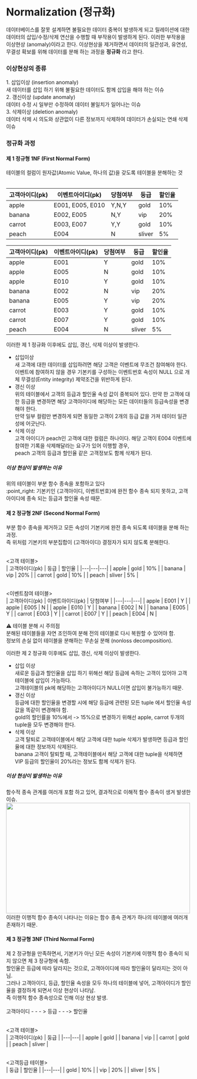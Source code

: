 <h1> Normalization (정규화) </h1>

데이터베이스를 잘못 설계하면 불필요한 데이터 중복이 발생하게 되고
릴레이션에 대한 데이터의 삽입/수정/삭제 연산을 수행할 때 부작용이 발생하게 된다.
이러한 부작용을 이상현상 (anomaly)이라고 한다.
이상현상을 제거하면서 데이터의 일관성과, 유연성, 무결성 확보를 위해 데이터를 분해 하는 과정을 <b>정규화</b> 라고 한다.

<h3> 이상현상의 종류 </h3>
1. 삽입이상 (insertion anomaly)<br>
새 데이터를 삽입 하기 위해 불필요한 데이터도 함께 삽입을 해야 하는 이슈<br>
2. 갱신이상 (update anomaly)<br>
데이터 수정 시 일부만 수정하여 데이터 불일치가 일어나는 이슈<br>
3. 삭제이상 (deletion anomaly)<br>
데이터 삭제 시 의도와 상관없이 다른 정보까지 삭제하여 데이터가 손실되는 연쇄 삭제 이슈<br>

<h3> 정규화 과정 </h3>

<h4> 제 1 정규형 1NF (First Normal Form) </h4>
테이블의 컬럼이 원자값(Atomic Value, 하나의 값)을 갖도록 테이블을 분해하는 것<br><br>

| 고객아이디(pk) | 이벤트아이디(pk) | 당첨여부 | 둥급 | 할인율 |
|---|---|---|---|---|
| apple | E001, E005, E010  | Y,N,Y | gold | 10% |
| banana | E002, E005  | N,Y | vip | 20% |
| carrot | E003, E007  | Y,Y | gold | 10% |
| peach  | E004  | N  | sliver  | 5%  |

| 고객아이디(pk) | 이벤트아이디(pk) | 당첨여부 | 둥급 | 할인율 |
|---|---|---|---|---|
| apple | E001 | Y | gold | 10% |
| apple | E005  | N | gold | 10% |
| apple | E010 | Y | gold | 10% |
| banana | E002 | N | vip | 20% |
| banana | E005  | Y | vip | 20% |
| carrot | E003  | Y | gold | 10% |
| carrot | E007  | Y | gold | 10% |
| peach  | E004  | N  | sliver  | 5%  |

이러한 제 1 정규화 이후에도 삽입, 갱신, 삭제 이상이 발생한다.

- 삽입이상<br>
새 고객에 대한 데이터를 삽입하려면 해당 고객은 이벤트에 무조건 참여해야 한다. 이벤트에 참여하지 않을 경우 기본키를 구성하는 이벤트번호 속성이 NULL 으로 개체 무결성(Entity integrity) 제약조건을 위반하게 된다.
- 갱신 이상<br>
위의 테이블에서 고객의 등급과 할인율 속성 값이 중복되어 있다. 만약 한 고객에 대한 등급을 변경하면 해당 고객아이디에 해당하는 모든 데이터들의 등급속성을 변경해야 한다.<br>
만약 일부 컬럼만 변경하게 되면 동일한 고객이 2개의 등급 값을 가져 데이터 일관성에 어긋난다.
- 삭제 이상<br>
고객 아이디가 peach인 고객에 대한 컬럼은 하나이다. 해당 고객이 E004 이벤트에 참여한 기록을 삭제해달라는 요구가 있어 이행할 경우, <br>
peach 고객의 등급과 할인율 같은 고객정보도 함께 삭제가 된다.<br>

<h5> 이상 현상이 발생하는 이유</h5>
위의 테이블이 부분 함수 종속을 포함하고 있다 <br>
:point_right: 기본키인 {고객아이디, 이벤트번호}에 완전 함수 종속 되지 못하고, 고객아이디에 종속 되는 등급과 할인율 속성 때문.

<h4> 제 2 정규형 2NF (Second Normal Form) </h4>
부분 함수 종속을 제거하고 모든 속성이 기본키에 완전 종속 되도록 테이블을 분해 하는 과정.<br>
즉 위처럼 기본키의 부분집합이 (고객아이디) 결정자가 되지 않도록 분해한다.<br>

<br> <고객 테이블> <br>
| 고객아이디(pk) | 둥급 | 할인율 |
|---|---|---|
| apple | gold | 10% |
| banana | vip | 20% |
| carrot | gold | 10% |
| peach  | sliver  | 5% |


<br> <이벤트참여 테이블> <br>
| 고객아이디(pk) | 이벤트아이디(pk) | 당첨여부 |
|---|---|---|
| apple | E001 | Y |
| apple | E005 | N |
| apple | E010 | Y |
| banana | E002 | N |
| banana | E005 | Y |
| carrot | E003 | Y |
| carrot | E007 | Y |
| peach  | E004  | N |

:warning: 테이블 분해 시 주의점 <br>
분해된 테이블들을 자연 조인하여 분해 전의 테이블로 다시 복원할 수 있어야 함.<br>
정보의 손실 없이 테이블을 분해하는 무손실 분해 (nonloss decomposition). <br>

이러한 제 2 정규화 이후에도 삽입, 갱신, 삭제 이상이 발생한다.

- 삽입 이상 <br>
새로운 등급과 할인율을 삽입 하기 위해선 해당 등급에 속하는 고객이 있어야 고객테이블에 삽입이 가능하다.<br>
고객테이블의 pk에 해당하는 고객아이디가 NULL이면 삽입이 불가능하기 때문.
- 갱신 이상 <br>
등급에 대한 할인율을 변경할 시에 해당 등급에 관련된 모든 tuple 에서 할인율 속성 값을 똑같이 변경해야 함. <br>
gold의 할인률을 10%에서 -> 15%으로 변경하기 위해선 apple, carrot 두개의 tuple을 모두 변경해야 한다. <br>
- 삭제 이상 <br>
고객 탈퇴로 고객테이블에서 해당 고객에 대한 tuple 삭제가 발생하면 등급과 할인율에 대한 정보까지 삭제된다. <br>
banana 고객이 탈퇴할 때, 고객테이블에서 해당 고객에 대한 tuple을 삭제하면 VIP 등급의 할인율이 20%라는 정보도 함께 삭제가 된다.<br>

<h5> 이상 현상이 발생하는 이유</h5>
함수적 종속 관계를 여러개 포함 하고 있어, 결과적으로 이해적 함수 종속이 생겨 발생한 이슈.<br>
<img src="https://github.com/NahyeonIN/CS-Study/assets/139699053/0d881c7b-8346-4040-8fd4-699f706feaee"  width="500" height="300"><br>
이러한 이행적 함수 종속이 나타나는 이유는 함수 종속 관계가 하나의 테이블에 여러개 존재하기 때문.

<h4> 제 3 정규형 3NF (Third Normal Form) </h4>

제 2 정규형을 만족하면서, 기본키가 아닌 모든 속성이 기본키에 이행적 함수 종속이 되지 않으면 제 3 정규형에 속함. <br>
할인율은 등급에 따라 달라지는 것으로, 고객아이디에 따라 할인율이 달라지는 것이 아님. <br>
그러나 고객아이디, 등급, 할인율 속성을 모두 하나의 테이블에 넣어, 고객아이디가 할인율을 결정하게 되면서 이상 현상이 나타남.<br>
즉 이행적 함수 종속성으로 인해 이상 현상 발생.<br><br>
고객아이디 - - - > 등급 - - -> 할인율 <br>

<br> <고객 테이블> <br>
| 고객아이디(pk) | 둥급 |
|---|---|
| apple | gold | 
| banana | vip |
| carrot | gold |
| peach  | sliver  |

<br> <고객등급 테이블> <br>
| 둥급 | 할인율 |
|---|---|
| gold | 10% |
| vip | 20% |
| sliver  | 5% |



